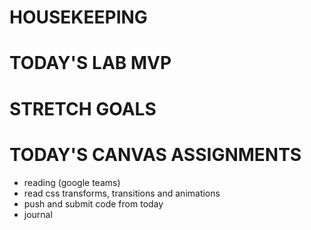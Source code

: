# HOUSEKEEPING

# TODAY'S LAB MVP

# STRETCH GOALS

# TODAY'S CANVAS ASSIGNMENTS
- reading (google teams)
- read css transforms, transitions and animations
- push and submit code from today
- journal